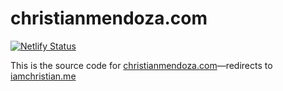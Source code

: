 # christianmendoza.com

[![Netlify Status](https://api.netlify.com/api/v1/badges/2d2cfe9f-88ce-4496-8fe6-5cb7f55d1dbc/deploy-status)](https://app.netlify.com/sites/christianmendoza/deploys)

This is the source code for [christianmendoza.com](//christianmendoza.com)—redirects to [iamchristian.me](//github.com/christianmendoza/iamchristian.me)
